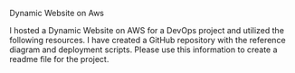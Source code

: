 Dynamic Website on Aws

  I hosted a Dynamic Website on AWS for a DevOps project and utilized the following resources. I
have created a GitHub repository with the reference diagram and deployment scripts. Please use
this information to create a readme file for the project.
